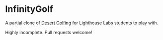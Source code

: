 # InfinityGolf

A partial clone of [Desert Golfing](https://itunes.apple.com/us/app/desert-golfing/id902062673?mt=8&uo=4&at=11lJMF&ct=infinitygolf) for Lighthouse Labs students to play with.

Highly incomplete. Pull requests welcome!

